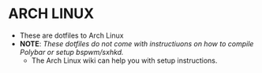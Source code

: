 # ARCH LINUX
- These are dotfiles to Arch Linux
- **NOTE**: *These dotfiles do not come with instructiuons on how to compile Polybar or setup bspwm/sxhkd.*
  - The Arch Linux wiki can help you with setup instructions.
